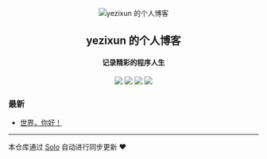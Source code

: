 <p align="center"><img alt="yezixun 的个人博客" src="https://static.b3log.org/images/brand/solo-32.png"></p><h2 align="center">
yezixun 的个人博客
</h2>

<h4 align="center">记录精彩的程序人生</h4>
<p align="center"><a title="yezixun 的个人博客" target="_blank" href="https://github.com/yezixun/solo-blog"><img src="https://img.shields.io/github/last-commit/yezixun/solo-blog.svg?style=flat-square&color=FF9900"></a>
<a title="GitHub repo size in bytes" target="_blank" href="https://github.com/yezixun/solo-blog"><img src="https://img.shields.io/github/repo-size/yezixun/solo-blog.svg?style=flat-square"></a>
<a title="Solo Version" target="_blank" href="https://github.com/88250/solo/releases"><img src="https://img.shields.io/badge/solo-3.6.7-f1e05a.svg?style=flat-square&color=blueviolet"></a>
<a title="Hits" target="_blank" href="https://github.com/88250/hits"><img src="https://hits.b3log.org/yezixun/solo-blog.svg"></a></p>

### 最新

* [世界，你好！](http://www.zhonglouguairen.com/hello-solo)



---

本仓库通过 [Solo](https://github.com/88250/solo) 自动进行同步更新 ❤️ 